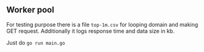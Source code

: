 ## Worker pool
For testing purpose there is a file `top-1m.csv` for looping domain and making GET request.
Additionally it logs response time and data size in kb.

Just do `go run main.go`